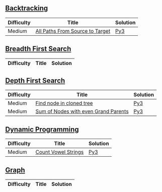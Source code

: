 [Backtracking](https://leetcode.com/tag/backtracking/)
--------
| Difficulty | Title | Solution |
| ---------- | ----- | -------- |
| Medium | [All Paths From Source to Target](https://leetcode.com/problems/all-paths-from-source-to-target/) | [Py3](./backtracking/all-paths-from-source-to-target.py) |

[Breadth First Search](https://leetcode.com/tag/breadth-first-search/)
--------
| Difficulty | Title | Solution |
| ---------- | ----- | -------- |

[Depth First Search](https://leetcode.com/tag/depth-first-search/)
--------
| Difficulty | Title | Solution |
| ---------- | ----- | -------- |
| Medium | [Find node in cloned tree](https://leetcode.com/problems/find-a-corresponding-node-of-a-binary-tree-in-a-clone-of-that-tree/) | [Py3](./depth-first-search/find-a-corresponding-node-of-a-binary-tree-in-a-clone-of-that-tree.py) |
| Medium | [Sum of Nodes with even Grand Parents](https://leetcode.com/problems/sum-of-nodes-with-even-valued-grandparent/) | [Py3](./depth-first-search/sum-of-nodes-with-even-valued-grandparent.py) |


[Dynamic Programming](https://leetcode.com/tag/dynamic-programming/)
--------
| Difficulty | Title | Solution |
| ---------- | ----- | -------- |
| Medium | [Count Vowel Strings](https://leetcode.com/problems/count-sorted-vowel-strings/) | [Py3](./dynamic-programming/count-sorted-vowel-strings.py) |

[Graph](https://leetcode.com/tag/graph/)
--------
| Difficulty | Title | Solution |
| ---------- | ----- | -------- |
